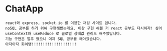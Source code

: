 # ChatApp

    react와 express, socket.io 를 이용한 채팅 사이트 입니다.
    noSQL 공부를 하기 위해 구현해봤는데요. 이왕 구현 해볼 거 react 공부도 다시하자! 싶어 useContext와 useReduce 로 글로벌 상태값 관리도 해주었답니다.
    기능 구현은 얼추 했으니 이제 SQL 공부를 해야겠습니다.
    아자아자 화이탱!!!!!!!!!!!!!!!!!!!!
    
